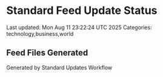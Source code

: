 # Standard Feed Update Status
Last updated: Mon Aug 11 23:22:24 UTC 2025
Categories: technology,business,world

## Feed Files Generated

Generated by Standard Updates Workflow
